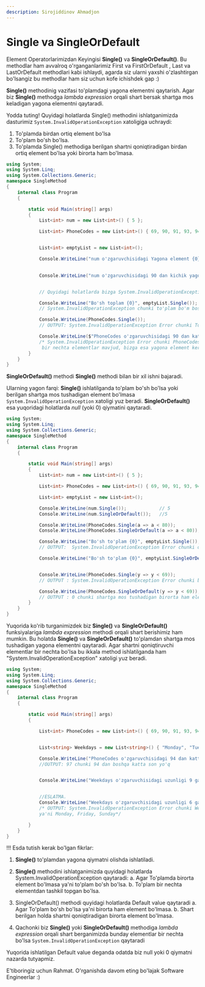 ```yaml
---
description: Sirojiddinov Ahmadjon
---
```

# Single va SingleOrDefault

Element Operatorlarimizdan Keyingisi **Single()** va **SingleOrDefault()**. Bu methodlar ham avvalroq o'rganganlarimiz First va FirstOrDefault , Last va LastOrDefault
methodlari kabi ishlaydi, agarda siz ularni yaxshi o'zlashtirgan bo'lsangiz bu methodlar ham siz uchun kofe ichishdek gap :)

**Single()** methodinig vazifasi to'plamdagi yagona elementni qaytarish. Agar biz **Single()** methodga *lambda expression* orqali shart bersak shartga mos keladigan yagona elementni qaytaradi. 

Yodda tuting! Quyidagi holatlarda Single() methodini ishlatganimizda dasturimiz `System.InvalidOperationException` xatoligiga uchraydi:
1. To'plamda birdan ortiq element bo'lsa
2. To'plam bo'sh bo'lsa.
3. To'plamda Single() methodiga berilgan shartni qoniqtiradigan birdan ortiq element bo'lsa yoki birorta ham bo'lmasa.

```csharp
using System;
using System.Linq;
using System.Collections.Generic;
namespace SingleMethod
{
    internal class Program
    {

        static void Main(string[] args)
        {
            List<int> num = new List<int>() { 5 };

            List<int> PhoneCodes = new List<int>() { 69, 90, 91, 93, 94, 97 };


            List<int> emptyList = new List<int>();

            Console.WriteLine("num o'zgaruvchisidagi Yagona element {0}", num.Single()); // 5
            

            Console.WriteLine("num o'zgaruvchisidagi 90 dan kichik yagona element {0}", PhoneCodes.Single(x => x < 90));   // 69


            // Quyidagi holatlarda bizga System.InvalidOperationException  qaytadi

            Console.WriteLine("Bo'sh toplam {0}", emptyList.Single());
            // System.InvalidOperationException chunki to'plam bo'm bosh

            Console.WriteLine(PhoneCodes.Single());
            // OUTPUT: System.InvalidOperationException Error chunki To'plamda birdan ortiq elementlar mavjud.

            Console.WriteLine($"PhoneCodes o'zgaruvchisidagi 90 dan katta sonlar {PhoneCodes.Single(y => y > 90)}");
            /* System.InvalidOperationException Error chunki PhoneCodes o'zgaruvchisida 90 dan katta
             bir nechta elementlar mavjud, bizga esa yagona element kerak. */
        }
    }
}
```

**SingleOrDefault()** methodi **Single()** methodi  bilan bir xil ishni bajaradi.

Ularning yagon farqi: 
**Single()** ishlatilganda to'plam bo'sh bo'lsa yoki berilgan shartga mos tushadigan element bo'lmasa `System.InvalidOperationException` xatoligi yuz beradi.
**SingleOrDefault()** esa yuqoridagi holatlarda *null* (yoki 0) qiymatini qaytaradi.

```csharp
using System;
using System.Linq;
using System.Collections.Generic;
namespace SingleMethod
{
    internal class Program
    {

        static void Main(string[] args)
        {
            List<int> num = new List<int>() { 5 };

            List<int> PhoneCodes = new List<int>() { 69, 90, 91, 93, 94, 97 };

            List<int> emptyList = new List<int>();

            Console.WriteLine(num.Single());            // 5
            Console.WriteLine(num.SingleOrDefault());   //5

            Console.WriteLine(PhoneCodes.Single(a => a < 80));             // 69
            Console.WriteLine(PhoneCodes.SingleOrDefault(a => a < 80));    // 69

            Console.WriteLine("Bo'sh to'plam {0}", emptyList.Single());
            // OUTPUT:  System.InvalidOperationException Error chunki o'zgaruvchi bo'm bo'sh

            Console.WriteLine("Bo'sh to'plam {0}", emptyList.SingleOrDefault());  // OUTPUT:  0


            Console.WriteLine(PhoneCodes.Single(y => y < 69));
            // OUTPUT : System.InvalidOperationException Error chunki bunday element yo'q.

            Console.WriteLine(PhoneCodes.SingleOrDefault(y => y < 69));
            // OUTPUT : 0 chunki shartga mos tushadigan birorta ham element yo'q                     
        }
    }
}

```

Yuqorida ko'rib turganimizdek biz **Single()** va **SingleOrDefault()** funksiyalariga *lambda expression* methodi orqali shart berishimiz ham mumkin. Bu holatda **Single()** va **SingleOrDefault()**  to'plamdan shartga mos tushadigan yagona elementni qaytaradi. Agar shartni qoniqtiruvchi elementlar bir nechta bo'lsa bu ikkala method ishlatilganda ham "System.InvalidOperationException" xatoligi yuz beradi.

```csharp
using System;
using System.Linq;
using System.Collections.Generic;
namespace SingleMethod
{
    internal class Program
    {

        static void Main(string[] args)
        {

            List<int> PhoneCodes = new List<int>() { 69, 90, 91, 93, 94, 97 };


            List<string> Weekdays = new List<string>() { "Monday", "Tuesday", "Wednesday", "Thursday", "Friday", "Saturday", "Sunday" };

            Console.WriteLine("PhoneCodes o'zgaruvchisidagi 94 dan katta yagona son {0}", PhoneCodes.Single(x => x > 94));
            //OUTPUT: 97 chunki 94 dan boshqa katta son yo'q


            Console.WriteLine("Weekdays o'zgaruvchisidagi uzunligi 9 ga teng yagona element:  {0}", Weekdays.Single(y => y.Length == 9));  // Wednesday


            //ESLATMA.
            Console.WriteLine("Weekdays o'zgaruvchisidagi uzunligi 6 ga teng element {0}", Weekdays.SingleOrDefault(y => y.Length == 6));
            /* OUTPUT: System.InvalidOperationException Error chunki Weekdays to'plamida uzunligi 6 ga teng bolgan bir nechta elementlar bor
            ya'ni Monday, Friday, Sunday*/

        }
    }
}
```


!!! Esda tutish kerak bo'lgan fikrlar:
1. **Single()** to'plamdan yagona qiymatni olishda ishlatiladi.
2. **Single()** methodini ishlatganimizda quyidagi holatlarda System.InvalidOperationException qaytaradi:
	a. Agar To'plamda birorta element bo'lmasa ya'ni to'plam bo'sh bo'lsa.
	b. To'plam bir nechta elementdan tashkil topgan bo'lsa.

3. SingleOrDefault() methodi quyidagi holatlarda Default value qaytaradi
	a. Agar To'plam bo'sh bo'lsa ya'ni birorta ham element bo'lmasa.
	b. Shart berilgan holda shartni qoniqtiradigan birorta element bo'lmasa.

4. Qachonki biz **Single()** yoki **SingleOrDefault()** methodiga *lambda expression* orqali shart berganimizda bunday elementlar bir nechta bo'lsa `System.InvalidOperationException` qaytaradi
 
Yuqorida ishlatilgan Default value deganda odatda biz null yoki 0 qiymatni nazarda tutyapmiz.

E'tiboringiz uchun Rahmat. O'rganishda davom eting bo'lajak Software Engineerlar :)
